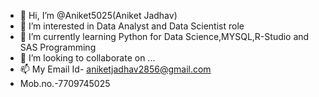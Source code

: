 - 👋 Hi, I’m @Aniket5025(Aniket Jadhav)
- 👀 I’m interested in Data Analyst and Data Scientist role
- 🌱 I’m currently learning Python for Data Science,MYSQL,R-Studio and SAS Programming
- 💞️ I’m looking to collaborate on ...
- 📫 My Email Id- aniketjadhav2856@gmail.com
-    Mob.no.-7709745025
<!---
Aniket5025/Aniket5025 is a ✨ special ✨ repository because its `README.md` (this file) appears on your GitHub profile.
You can click the Preview link to take a look at your changes.
--->
